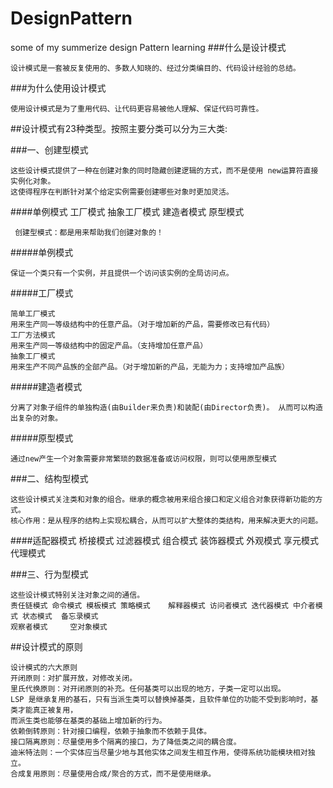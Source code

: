 # DesignPattern
some of my summerize design Pattern learning
###什么是设计模式

    设计模式是一套被反复使用的、多数人知晓的、经过分类编目的、代码设计经验的总结。  
###为什么使用设计模式

    使用设计模式是为了重用代码、让代码更容易被他人理解、保证代码可靠性。
##设计模式有23种类型。按照主要分类可以分为三大类:

  ###一、创建型模式
  
    这些设计模式提供了一种在创建对象的同时隐藏创建逻辑的方式，而不是使用 new运算符直接实例化对象。
    这使得程序在判断针对某个给定实例需要创建哪些对象时更加灵活。 
   ####单例模式 工厂模式 抽象工厂模式 建造者模式 原型模式
   
     创建型模式：都是用来帮助我们创建对象的！
   #####单例模式
   
    保证一个类只有一个实例，并且提供一个访问该实例的全局访问点。
   #####工厂模式
   
    简单工厂模式
    用来生产同一等级结构中的任意产品。（对于增加新的产品，需要修改已有代码）
    工厂方法模式
    用来生产同一等级结构中的固定产品。（支持增加任意产品）   
    抽象工厂模式
    用来生产不同产品族的全部产品。（对于增加新的产品，无能为力；支持增加产品族） 
   #####建造者模式
   
    分离了对象子组件的单独构造(由Builder来负责)和装配(由Director负责)。 从而可以构造出复杂的对象。
   #####原型模式
   
    通过new产生一个对象需要非常繁琐的数据准备或访问权限，则可以使用原型模式
  ###二、结构型模式
  
    这些设计模式关注类和对象的组合。继承的概念被用来组合接口和定义组合对象获得新功能的方式。
    核心作用：是从程序的结构上实现松耦合，从而可以扩大整体的类结构，用来解决更大的问题。
    
   ####适配器模式 桥接模式 过滤器模式 组合模式 装饰器模式 外观模式 享元模式 代理模式
   
  ###三、行为型模式
  
    这些设计模式特别关注对象之间的通信。
    责任链模式 命令模式 模板模式 策略模式    解释器模式 访问者模式 迭代器模式 中介者模式 状态模式  备忘录模式
    观察者模式     空对象模式
##设计模式的原则

    设计模式的六大原则
    开闭原则：对扩展开放，对修改关闭。
    里氏代换原则：对开闭原则的补充。任何基类可以出现的地方，子类一定可以出现。
    LSP 是继承复用的基石，只有当派生类可以替换掉基类，且软件单位的功能不受到影响时，基类才能真正被复用，
    而派生类也能够在基类的基础上增加新的行为。
    依赖倒转原则：针对接口编程，依赖于抽象而不依赖于具体。
    接口隔离原则：尽量使用多个隔离的接口，为了降低类之间的耦合度。
    迪米特法则：一个实体应当尽量少地与其他实体之间发生相互作用，使得系统功能模块相对独立。
    合成复用原则：尽量使用合成/聚合的方式，而不是使用继承。

